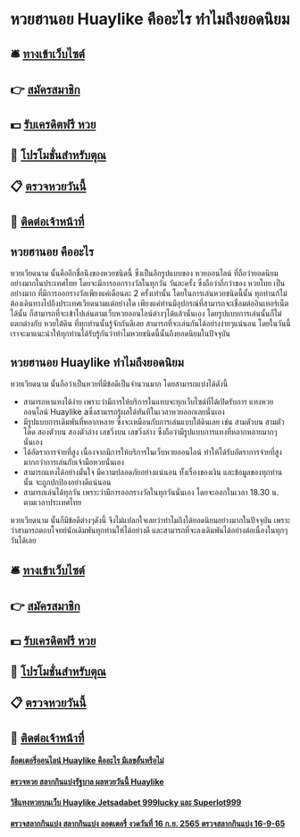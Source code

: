 # หวยฮานอย Huaylike คืออะไร ทำไมถึงยอดนิยม

## 🛎 [ทางเข้าเว็บไซต์](https://bit.ly/3LmYTXw)
## 👉 [สมัครสมาชิก](https://bit.ly/3LmYTXw)
## 💵 [รับเครดิตฟรี หวย](https://bit.ly/3Dxkyuj)
## 👑 [โปรโมชั่นสำหรับตุณ](https://bit.ly/3Dxkyuj)
## 📋 [ตรวจหวยวันนี้](https://bit.ly/3Dxkyuj)
## 📱 [ติดต่อเจ้าหน้าที่](https://bit.ly/3Dxkyuj)

## หวยฮานอย คืออะไร 
หวยเวียดนาม นั้นคืออีกชื่อนึงของหวยชนิดนี้ ซึ่งเป็นอีกรูปแบบของ หวยออนไลน์ ที่ถือว่ายอดนิยมอย่างมากในประเทศไทย โดยจะมีการออกรางวัลในทุกวัน วันละครั้ง ซึ่งถือว่าถี่กว่าของ หวยไทย เป็นอย่างมาก ที่มีการออกรางวัลเพียงแค่เดือนละ 2 ครั้งเท่านั้น โดยในการเล่นหวยชนิดนี้นั้น ทุกท่านก้ไม่ต้องเดินทางไปถึงประเทศเวียดนามแต่อย่างใด เพียงแค่ท่านมีอุปกรณ์ที่สามารถจะเชื่อมต่ออินเทอร์เน็ตได้นั้น ก็สามารถที่จะเข้าไปเล่นตามเว็บหวยออนไลน์ต่างๆได้แล้วนั่นเอง โดยรูปแบบการเล่นนั้นก็ไม่แตกต่างกับ หวยใต้ดิน ที่ทุกท่านนั้นรู้จักกันดีเลย สามารถที่จะเล่นกันได้อย่างง่ายๆแน่นอน โดยในวันนี้เราจะมาแนะนำให้ทุกท่านได้รับรู้กันว่าทำไมหวยชนิดนี้นั้นถึงยอดนิยมในปัจจุบัน

## หวยฮานอย Huaylike ทำไมถึงยอดนิยม
หวยเวียดนาม นั้นถือว่าเป็นหวยที่มีข้อดีเป็นจำนวนมาก โดยสามารถแบ่งได้ดังนี้
- สามารถหาแทงได้ง่าย เพราะว่ามีการให้บริการในแทบจะทุกเว็บไซต์ที่ได้เปิดรับการ แทงหวยออนไลน์ Huaylike aซึ่งสามารถรู้ผลได้ทันทีในเวลาหวยออกเลยนั่นเอง 
- มีรูปแบบการเดิมพันที่หลากหลาย ซึ่งจะเหมือนกับการเล่นแบบใต้ดินเลย เช่น สามตัวบน สามตัวโต๊ด สองตัวบน สองตัวล่าง เลขวิ่งบน เลขวิ่งล่าง ซึ่งถือว่ามีรูปแบบการแทงที่หลากหลายมากๆนั่นเอง
- ได้อัตราการจ่ายที่สูง เนื่องจากมีการให้บริการในเว็บหวยออนไลน์ ทำให้ได้รับอัตราการจ่ายที่สูงมากกว่าการเล่นกับเจ้ามือหวยนั่นเอง
- สามารถแทงได้อย่างมั่นใจ มีความปลอดภัยอย่างแน่นอน ทั้งเรื่องของเงิน และข้อมูลของทุกท่านนั้น จะถูกปกป้องอย่างดีแน่นอน
- สามารถเล่นได้ทุกวัน เพราะว่ามีการออกรางวัลในทุกวันนั่นเอง โดยจะออกในเวลา 18.30 น. ตามเวลาประเทศไทย

หวยเวียดนาม นั้นก็มีข้อดีต่างๆดังนี้ จึงไม่แปลกใจเลยว่าทำไมถึงได้ยอดนิยมอย่างมากในปัจจุบัน เพราะว่าสามารถตอบโจทย์นักเดิมพันทุกท่านให้ได้อย่างดี และสามารถที่จะลงเดิมพันได้อย่างต่อเนื่องในทุกๆวันได้เลย

## 🛎 [ทางเข้าเว็บไซต์](https://bit.ly/3LmYTXw)
## 👉 [สมัครสมาชิก](https://bit.ly/3LmYTXw)
## 💵 [รับเครดิตฟรี หวย](https://bit.ly/3Dxkyuj)
## 👑 [โปรโมชั่นสำหรับตุณ](https://bit.ly/3Dxkyuj)
## 📋 [ตรวจหวยวันนี้](https://bit.ly/3Dxkyuj)
## 📱 [ติดต่อเจ้าหน้าที่](https://bit.ly/3Dxkyuj)

#### [ล็อตเตอรี่ออนไลน์ Huaylike คืออะไร มีเลขอั้นหรือไม่](https://atom.io/themes/ล็อตเตอรี่ออนไลน์%20Huaylike%20คืออะไร%20มีเลขอั้นหรือไม่)
#### [ตรวจหวย สลากกินแบ่งรัฐบาล ผลหวยวันนี้ Huaylike](https://atom.io/themes/ตรวจหวย%20สลากกินแบ่งรัฐบาล%20ผลหวยวันนี้%20Huaylike)
#### [วิธีแทงหวยบนเว็บ Huaylike Jetsadabet 999lucky และ Superlot999](https://atom.io/themes/วิธีแทงหวยบนเว็บ%20Huaylike%20Jetsadabet%20999lucky%20และ%20Superlot999)
#### [ตรวจสลากกินแบ่ง สลากกินแบ่ง ลอตเตอรี่ งวดวันที่ 16 ก.ย. 2565 ตรวจสลากกินแบ่ง 16-9-65](https://atom.io/themes/ตรวจสลากกินแบ่ง%20สลากกินแบ่ง%20ลอตเตอรี่%20งวดวันที่%2016%20ก.ย.%202565%20ตรวจสลากกินแบ่ง%2016-9-65)